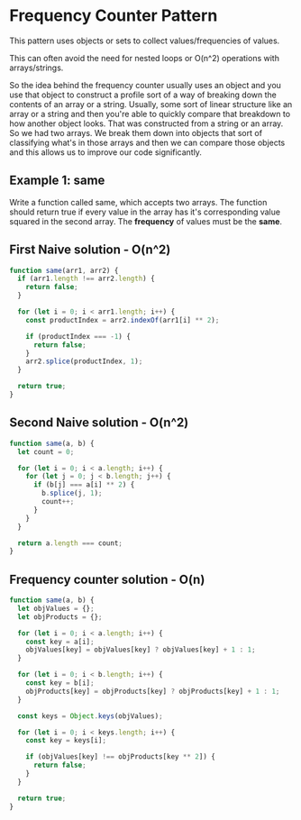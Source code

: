 # Frequency Counter Pattern

This pattern uses objects or sets to collect values/frequencies of values.

This can often avoid the need for nested loops or O(n^2) operations with arrays/strings.

So the idea behind the frequency counter usually uses an object and you use that object to construct a profile sort of a way of breaking down the contents of an array or a string.
Usually, some sort of linear structure like an array or a string and then you're able to quickly compare that breakdown to how another object looks. That was constructed from a string or an array. So we had two arrays. We break them down into objects that sort of classifying what's in those arrays and then we can compare those objects and this allows us to improve our code significantly.

## Example 1: same

Write a function called same, which accepts two arrays. The function should return true if every value in the array has it's corresponding value squared in the second array. The **frequency** of values must be the **same**.

## First Naive solution - O(n^2)

```javascript
function same(arr1, arr2) {
  if (arr1.length !== arr2.length) {
    return false;
  }

  for (let i = 0; i < arr1.length; i++) {
    const productIndex = arr2.indexOf(arr1[i] ** 2);

    if (productIndex === -1) {
      return false;
    }
    arr2.splice(productIndex, 1);
  }

  return true;
}
```

## Second Naive solution - O(n^2)

```javascript
function same(a, b) {
  let count = 0;

  for (let i = 0; i < a.length; i++) {
    for (let j = 0; j < b.length; j++) {
      if (b[j] === a[i] ** 2) {
        b.splice(j, 1);
        count++;
      }
    }
  }

  return a.length === count;
}
```

## Frequency counter solution - O(n)

```jsx
function same(a, b) {
  let objValues = {};
  let objProducts = {};

  for (let i = 0; i < a.length; i++) {
    const key = a[i];
    objValues[key] = objValues[key] ? objValues[key] + 1 : 1;
  }

  for (let i = 0; i < b.length; i++) {
    const key = b[i];
    objProducts[key] = objProducts[key] ? objProducts[key] + 1 : 1;
  }

  const keys = Object.keys(objValues);

  for (let i = 0; i < keys.length; i++) {
    const key = keys[i];

    if (objValues[key] !== objProducts[key ** 2]) {
      return false;
    }
  }

  return true;
}
```
